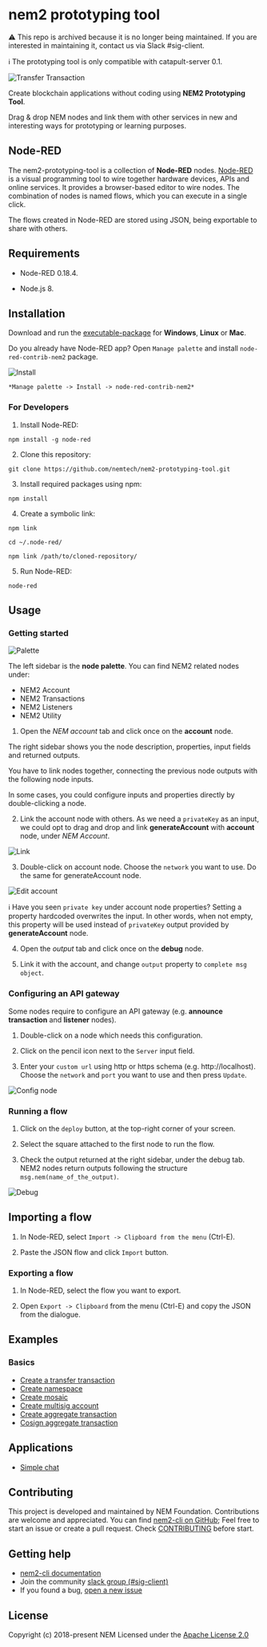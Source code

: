 # nem2 prototyping tool

:warning: This repo is archived because it is no longer being maintained. If you are interested in maintaining it, contact us via Slack #sig-client.

:information_source: The prototyping tool is only compatible with catapult-server 0.1.

![Transfer Transaction](https://gist.githubusercontent.com/jorisadri/7061090eb3cbf724c80e4f49e03e1b94/raw/69b1b9f80594feb9a415aac8de62c769295c397b/transferTransaction.png)

Create blockchain applications without coding using **NEM2 Prototyping Tool**.

Drag & drop NEM nodes and link them with other services in new and interesting ways for prototyping or learning purposes.

## Node-RED

The nem2-prototyping-tool is a collection of **Node-RED** nodes. [Node-RED] is a visual programming tool to wire together hardware devices, APIs and online services. It provides a browser-based editor to wire nodes. The combination of nodes is named flows, which you can execute in a single click. 

The flows created in Node-RED are stored using JSON, being exportable to share with others.

## Requirements

* Node-RED 0.18.4.

* Node.js 8.

## Installation

Download and run the [executable-package](https://github.com/nemtech/nem2-prototyping-tool/releases/tag/v0.10.0) for **Windows**, **Linux** or **Mac**.

Do you already have Node-RED app? Open ``Manage palette`` and install ``node-red-contrib-nem2`` package.

![Install](docs/install.png)

``*Manage palette -> Install -> node-red-contrib-nem2*``

### For Developers

1. Install Node-RED:

``npm install -g node-red``

2. Clone this repository:

`git clone https://github.com/nemtech/nem2-prototyping-tool.git`

3. Install required packages using npm:

``npm install``

4. Create a symbolic link:

`npm link`

``cd ~/.node-red/``

``npm link /path/to/cloned-repository/``

5. Run Node-RED:

``node-red``

## Usage

### Getting started

![Palette](docs/palette.png)

The left sidebar is the **node palette**. You can find NEM2 related nodes under:

* NEM2 Account
* NEM2 Transactions
* NEM2 Listeners
* NEM2 Utility

1. Open the *NEM account* tab and click once on the **account** node.

The right sidebar shows you the node description, properties, input fields and returned outputs.

You have to link nodes together, connecting the previous node outputs with the following node inputs.

In some cases, you could configure inputs and properties directly by double-clicking a node.

2. Link the account node with others. As we need a ``privateKey`` as an input, we could opt to drag and drop and link **generateAccount** with **account** node, under *NEM Account*.

![Link](docs/link.png)
 
3. Double-click on account node. Choose the ``network`` you want to use. Do the same for generateAccount node.

![Edit account](docs/edit-account.png)

:information_source: Have you seen  ``private key`` under account node properties?  Setting a property hardcoded overwrites the input. In other words, when not empty, this property will be used instead of ``privateKey`` output provided by **generateAccount** node.

4. Open the *output* tab and click once on the **debug** node. 

5. Link it with the account, and change  ``output``  property to ``complete msg object``.

### Configuring an API gateway

Some nodes require to configure an API gateway (e.g. **announce transaction** and **listener** nodes).

1. Double-click on a node which needs this configuration.

2. Click on the pencil icon next to the ``Server`` input field.

3. Enter your ``custom url`` using http or https schema (e.g. http://localhost). Choose the ``network`` and ``port`` you want to use and then press ``Update``.

![Config node](docs/config-node.png)

### Running a flow

1. Click on the ``deploy`` button, at the top-right corner of your screen.

2. Select the square attached to the first node to run the flow.

3. Check the output returned at the right sidebar, under the debug tab. NEM2 nodes return outputs following the structure ``msg.nem(name_of_the_output)``.

![Debug](docs/debug.png)

## Importing a flow

1. In Node-RED, select ``Import -> Clipboard from the menu`` (Ctrl-E).

2. Paste the JSON flow and click ``Import`` button.

### Exporting a flow

1. In Node-RED, select the flow you want to export.

2. Open ``Export -> Clipboard`` from the menu (Ctrl-E) and copy the JSON from the dialogue.

## Examples

### Basics

* [Create a transfer transaction](https://flows.nodered.org/flow/7061090eb3cbf724c80e4f49e03e1b94)
* [Create namespace](https://flows.nodered.org/flow/3d87669bfc71e99f29f5ad82ba2a402e)
* [Create mosaic](https://flows.nodered.org/flow/04a643b66a8e0daa1e12fa61e3b36b7c)
* [Create multisig account](https://flows.nodered.org/flow/ba75b67684b2a1bc2af849cc70a7c4b5)
* [Create aggregate transaction](https://flows.nodered.org/flow/50aa98fd20e62ee1af8507df8634f840)
* [Cosign aggregate transaction](https://flows.nodered.org/flow/522d512fb0b5e0ad16a65a8c909fd95a)

## Applications

* [Simple chat](https://flows.nodered.org/flow/e8bfbab9d73e0f35ed6b4c9a9f7e4958)

## Contributing

This project is developed and maintained by NEM Foundation.
Contributions are welcome and appreciated.
You can find [nem2-cli on GitHub][self];
Feel free to start an issue or create a pull request. Check [CONTRIBUTING](CONTRIBUTING.md) before start.

## Getting help

- [nem2-cli documentation][docs]
- Join the community [slack group (#sig-client)][slack] 
- If you found a bug, [open a new issue][issues]

## License

Copyright (c) 2018-present NEM
Licensed under the [Apache License 2.0](LICENSE)

[self]: https://github.com/nemtech/nem2-prototyping-tool
[issues]: https://github.com/nemtech/nem2-prototyping-tool/issues
[Node-RED]: https://nodered.org/
[slack]: https://join.slack.com/t/nem2/shared_invite/enQtMzY4MDc2NTg0ODgyLWZmZWRiMjViYTVhZjEzOTA0MzUyMTA1NTA5OWQ0MWUzNTA4NjM5OTJhOGViOTBhNjkxYWVhMWRiZDRkOTE0YmU
[docs]: https://nemtech.github.io/

